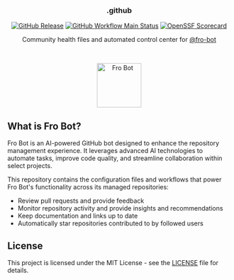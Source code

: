 <h3 align="center">
  <img alt="transparent" src="https://raw.githubusercontent.com/catppuccin/catppuccin/main/assets/misc/transparent.png" height="30" width="0px"/>
  .github
  <img alt="transparent" src="https://raw.githubusercontent.com/catppuccin/catppuccin/main/assets/misc/transparent.png" height="30" width="0px"/>
</h3>

<p align="center">
  <a href="https://github.com/fro-bot/.github/releases/latest" title="Latest Release on GitHub"><img alt="GitHub Release" src="https://img.shields.io/github/v/release/fro-bot/.github?sort=semver&style=for-the-badge&logo=github&label=release"></a>
  <a href="https://github.com/fro-bot/.github/actions?query=workflow%3Amain" title="Search GitHub Actions for Main workflow runs" ><img alt="GitHub Workflow Main Status" src="https://img.shields.io/github/actions/workflow/status/fro-bot/.github/main.yaml?branch=main&style=for-the-badge&logo=github%20actions&logoColor=white&label=main"></a>
  <a href="https://securityscorecards.dev/viewer/?uri=github.com/fro-bot/.github" title="View OpenSSF Scorecard"><img alt="OpenSSF Scorecard" src="https://api.securityscorecards.dev/projects/github.com/fro-bot/.github/badge?style=for-the-badge"></a>
</p>

<p align="center">
  Community health files and automated control center for <a href="https://github.com/fro-bot">@fro-bot</a>
</p>

&nbsp;

<p align="center">
  <img alt="Fro Bot" src="https://raw.githubusercontent.com/fro-bot/.github/main/assets/fro-bot.png" height="100" />
</p>

## What is Fro Bot?

Fro Bot is an AI-powered GitHub bot designed to enhance the repository management experience. It leverages advanced AI technologies to automate tasks, improve code quality, and streamline collaboration within select projects.

This repository contains the configuration files and workflows that power Fro Bot's functionality across its managed repositories:

- Review pull requests and provide feedback
- Monitor repository activity and provide insights and recommendations
- Keep documentation and links up to date
- Automatically star repositories contributed to by followed users

## License

This project is licensed under the MIT License - see the [LICENSE](LICENSE) file for details.
